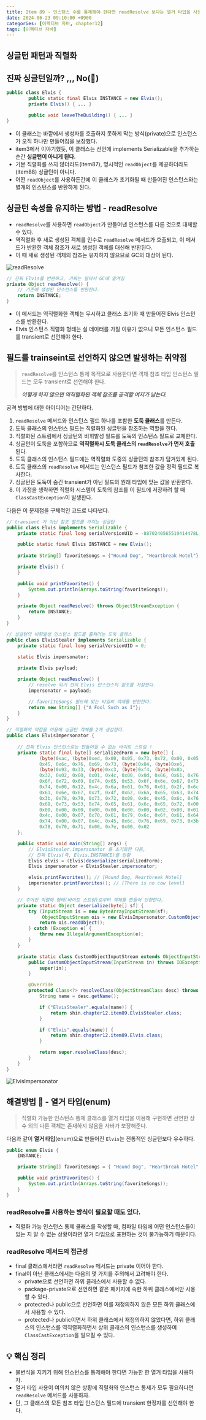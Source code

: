 ```yaml
---
title: Item 89 - 인스턴스 수를 통제해야 한다면 readResolve 보다는 열거 타입을 사용하라
date: 2024-06-23 09:10:00 +0900
categories: [이펙티브 자바, chapter12]
tags: [이펙티브 자바]
---
```

## **싱글턴 패턴과 직렬화**

## **진짜 싱글턴일까? ,,, No(🙅)**

```java
public class Elvis {
		public static final Elvis INSTANCE = new Elvis();
		private Elvis() { ... }

		public void leaveTheBuilding() { ... }
}

```

- 이 클래스는 바깥에서 생성자를 호출하지 못하게 막는 방식(private)으로 인스턴스가 오직 하나만 만들어짐을 보장했다.
- item3에서 이야기했듯, 이 클래스는 선언에 implements Serializable을 추가하는 순간 **싱글턴이 아니게 된다.**
- 기본 직렬화를 쓰지 않더라도(item87), 명시적인 `readObject`를 제공하더라도(item88) 싱글턴이 아니다.
- 어떤 `readObject`를 사용하든간에 이 클래스가 초기화될 때 만들어진 인스턴스와는 별개의 인스턴스를 반환하게 된다.

## **싱글턴 속성을 유지하는 방법 - readResolve**

- `readResolve`를 사용하면 `readObject`가 만들어낸 인스턴스를 다른 것으로 대체할 수 있다.
- 역직렬화 후 새로 생성된 객체를 인수로 `readResolve` 메서드가 호출되고, 이 메서드가 반환한 객체 참조가 새로 생성된 객체를 대신해 반환된다.
- 이 때 새로 생성된 객체의 참조는 유지하지 않으므로 GC의 대상이 된다.

![readResolve](https://github.com/Shinminjin/Algorithm/assets/76575966/c8970a98-4a65-4bf6-b1a6-22a1dde62e33)

```java
// 진짜 Elvis를 반환하고, 가짜는 알아서 GC에 맡겨짐
private Object readResolve() {
    // 기존에 생성된 인스턴스를 반환한다.
    return INSTANCE;
}
```

- 이 메서드는 역직렬화한 객체는 무시하고 클래스 초기화 때 만들어진 Elvis 인스턴스를 반환한다.
- Elvis 인스턴스 직렬화 형태는 실 데이터를 가질 이유가 없으니 모든 인스턴스 필드를 transient로 선언해야 한다.

## **필드를 trainseint로 선언하지 않으면 발생하는 취약점**

> `readResolve`를 인스턴스 통제 목적으로 사용한다면 객체 참조 타입 인스턴스 필드는 모두 transient로 선언해야 한다.
>
> ***이렇게 하지 않으면 역직렬화된 객체 참조를 공격할 여지가 남는다.***


공격 방법에 대한 아이디어는 간단하다.

1. `readResolve` 메서드와 인스턴스 필드 하나를 포함한 **도둑 클래스**를 만든다.
2. 도둑 클래스의 인스턴스 필드는 직렬화된 싱글턴을 참조하는 역할을 한다.
3. 직렬화된 스트림에서 싱글턴의 비휘발성 필드를 도둑의 인스턴스 필드로 교체한다.
4. 싱글턴이 도둑을 포함하므로 **역직렬화시 도둑 클래스의 `readResolve`가 먼저 호출**된다.
5. 도둑 클래스의 인스턴스 필드에는 역직렬화 도중의 싱글턴의 참조가 담겨있게 된다.
6. 도둑 클래스의 `readResolve` 메서드는 인스턴스 필드가 참조한 값을 정적 필드로 복사한다.
7. 싱글턴은 도둑이 숨긴 transient가 아닌 필드의 원래 타입에 맞는 값을 반환한다.
8. 이 과정을 생략하면 직렬화 시스템이 도둑의 참조를 이 필드에 저장하려 할 때 `ClassCastException`이 발생한다.

다음은 이 문제점을 구체적인 코드로 나타낸다.

```java
// transient 가 아닌 참조 필드를 가지는 싱글턴
public class Elvis implements Serializable {
    private static final long serialVersionUID = -8870240565519414478L;

    public static final Elvis INSTANCE = new Elvis();
    
    private String[] favoriteSongs = {"Hound Dog", "Heartbreak Hotel"};

    private Elvis() {
    }

    public void printFavorites() {
        System.out.println(Arrays.toString(favoriteSongs));
    }

    private Object readResolve() throws ObjectStreamException {
        return INSTANCE;
    }
}
```

```java
// 싱글턴의 비휘발성 인스턴스 필드를 훔쳐러는 도둑 클래스
public class ElvisStealer implements Serializable {
    private static final long serialVersionUID = 0;

    static Elvis impersonator;
    
    private Elvis payload;

    private Object readResolve() {
        // resolve 되기 전의 Elvis 인스턴스의 참조를 저장한다.
        impersonator = payload;

        // favoriteSongs 필드에 맞는 타입의 객체를 반환한다.
        return new String[] {"A Fool Such as I"};
    }
}

```

```java
// 직렬화의 약점을 이용해 싱글턴 객체를 2개 생성한다.
public class ElvisImpersonator {
    
    // 진짜 Elvis 인스턴스로는 만들어질 수 없는 바이트 스트림 !
    private static final byte[] serializedForm = new byte[] {
            (byte)0xac, (byte)0xed, 0x00, 0x05, 0x73, 0x72, 0x00, 0x05,
            0x45, 0x6c, 0x76, 0x69, 0x73, (byte)0x84, (byte)0xe6,
            (byte)0x93, 0x33, (byte)0xc3, (byte)0xf4, (byte)0x8b,
            0x32, 0x02, 0x00, 0x01, 0x4c, 0x00, 0x0d, 0x66, 0x61, 0x76,
            0x6f, 0x72, 0x69, 0x74, 0x65, 0x53, 0x6f, 0x6e, 0x67, 0x73,
            0x74, 0x00, 0x12, 0x4c, 0x6a, 0x61, 0x76, 0x61, 0x2f, 0x6c,
            0x61, 0x6e, 0x67, 0x2f, 0x4f, 0x62, 0x6a, 0x65, 0x63, 0x74,
            0x3b, 0x78, 0x70, 0x73, 0x72, 0x00, 0x0c, 0x45, 0x6c, 0x76,
            0x69, 0x73, 0x53, 0x74, 0x65, 0x61, 0x6c, 0x65, 0x72, 0x00,
            0x00, 0x00, 0x00, 0x00, 0x00, 0x00, 0x00, 0x02, 0x00, 0x01,
            0x4c, 0x00, 0x07, 0x70, 0x61, 0x79, 0x6c, 0x6f, 0x61, 0x64,
            0x74, 0x00, 0x07, 0x4c, 0x45, 0x6c, 0x76, 0x69, 0x73, 0x3b,
            0x78, 0x70, 0x71, 0x00, 0x7e, 0x00, 0x02
    };

    public static void main(String[] args) {
        // ElvisStealer.impersonator 를 초기화한 다음,
        // 진짜 Elvis(즉, Elvis.INSTANCE)를 반환
        Elvis elvis = (Elvis)deserialize(serializedForm);
        Elvis impersonator = ElvisStealer.impersonator;

        elvis.printFavorites(); // [Hound Dog, Heartbreak Hotel]
        impersonator.printFavorites(); // [There is no cow level]
    }

    // 주어진 직렬화 형태(바이트 스트림)로부터 객체를 만들어 반환한다.
    private static Object deserialize(byte[] sf) {
        try (InputStream is = new ByteArrayInputStream(sf);
             ObjectInputStream ois = new ElvisImpersonator.CustomObjectInputStream(is)) {
            return ois.readObject();
        } catch (Exception e) {
            throw new IllegalArgumentException(e);
        }
    }

    private static class CustomObjectInputStream extends ObjectInputStream {
        public CustomObjectInputStream(InputStream in) throws IOException {
            super(in);
        }

        @Override
        protected Class<?> resolveClass(ObjectStreamClass desc) throws IOException, ClassNotFoundException {
            String name = desc.getName();

            if ("ElvisStealer".equals(name)) {
                return shin.chapter12.item89.ElvisStealer.class;
            }

            if ("Elvis".equals(name)) {
                return shin.chapter12.item89.Elvis.class;
            }

            return super.resolveClass(desc);
        }
    }
}
```
![ElvisImpersonator](https://github.com/Shinminjin/Algorithm/assets/76575966/3e1b17c6-2f06-4bb7-bd59-efe05b3c395c)

## **해결방법 🔨 - 열거 타입(enum)**

> 직렬화 가능한 인스턴스 통제 클래스를 열거 타입을 이용해 구현하면 선언한 상수 외의 다른 객체는 존재하지 않음을 자바가 보장해준다. 


다음과 같이 **열거 타입**(enum)으로 만들어진 `Elvis`는 전통적인 싱글턴보다 우수하다.

```java
public enum Elvis {
    INSTANCE;

    private String[] favoriteSongs = { "Hound Dog", "Heartbreak Hotel" };

    public void printFavorites() {
        System.out.println(Arrays.toString(favoriteSongs));
    }
}

```

### **readResolve를 사용하는 방식이 필요할 때도 있다.**

- 직렬화 가능 인스턴스 통제 클래스를 작성할 때, 컴파일 타임에 어떤 인스턴스들이 있는 지 알 수 없는 상황이라면 열거 타입으로 표현하는 것이 불가능하기 때문이다.

### **readResolve 메서드의 접근성**

- final 클래스에서라면 `readResolve` 메서드는 private 이어야 한다.
- final이 아닌 클래스에서는 다음의 몇 가지를 주의해서 고려해야 한다.
    - private으로 선언하면 하위 클래스에서 사용할 수 없다.
    - package-private으로 선언하면 같은 패키지에 속한 하위 클래스에서만 사용할 수 있다.
    - protected나 public으로 선언하면 이를 재정의하지 않은 모든 하위 클래스에서 사용할 수 있다.
    - protected나 public이면서 하위 클래스에서 재정의하지 않았다면, 하위 클래스의 인스턴스를 역직렬화하면서 상위 클래스의 인스턴스를 생성하여 `ClassCastException`을 일으킬 수 있다.

## **💡 핵심 정리**

- 불변식을 지키기 위해 인스턴스를 통제해야 한다면 가능한 한 열거 타입을 사용하자.
- 열거 타입 사용이 여의치 않은 상황에 직렬화와 인스턴스 통제가 모두 필요하다면 `readResolve` 메서드를 사용하자.
- 단, 그 클래스의 모든 참조 타입 인스턴스 필드에 transient 한정자를 선언해야 한다.

